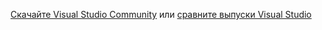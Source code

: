 [Скачайте Visual Studio Community](http://go.microsoft.com/fwlink/?LinkId=524433) или [сравните выпуски Visual Studio](https://www.visualstudio.com/vs-2015-product-editions)